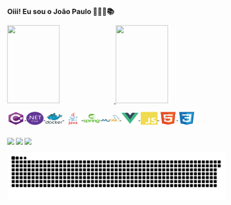 ### Oiii! Eu sou o João Paulo 👨🏽‍💻📚
 
<div>
  <a href="https://github.com/jpoliveiradev">
 <img height="180em" width="49%" src="https://github-readme-stats.vercel.app/api?username=jpoliveiradev&show_icons=true&theme=blue-green&include_all_commits=true&count_private=true"/>
  <img height="180em" width="49%" src="https://github-readme-stats.vercel.app/api/top-langs/?username=jpoliveiradev&layout=compact&langs_count=7&theme=blue-green"/>
</div>
<div style="display: inline_block"><br>
  <img align="center" alt="Jp-C#" height="30" width="40" src="https://github.com/devicons/devicon/raw/master/icons/csharp/csharp-original.svg">
  <img align="center" alt="Jp-dotnet" height="30" width="40" src="https://github.com/devicons/devicon/raw/master/icons/dotnetcore/dotnetcore-original.svg">
  <img align="center" alt="docker" height="30" width="40" src="https://github.com/devicons/devicon/raw/master/icons/docker/docker-original-wordmark.svg">
  <img align="center" alt="Jp-Java" height="30" width="40" src="https://raw.githubusercontent.com/devicons/devicon/master/icons/java/java-original-wordmark.svg">
  <img align="center" alt="Jp-Spring" height="30" width="40" src="https://raw.githubusercontent.com/devicons/devicon/master/icons/spring/spring-original-wordmark.svg">
  <img align="center" alt="Jp-Mysql" height="30" width="40" src="https://raw.githubusercontent.com/devicons/devicon/master/icons/mysql/mysql-original-wordmark.svg">
  <img align="center" alt="Jp-VueJS" height="30" width="40" src="https://github.com/devicons/devicon/blob/master/icons/vuejs/vuejs-original.svg">
  <img align="center" alt="Jp-Js" height="30" width="40" src="https://raw.githubusercontent.com/devicons/devicon/master/icons/javascript/javascript-plain.svg">
  <img align="center" alt="Jp-HTML" height="30" width="40" src="https://raw.githubusercontent.com/devicons/devicon/master/icons/html5/html5-original.svg">
  <img align="center" alt="Jp-CSS" height="30" width="40" src="https://raw.githubusercontent.com/devicons/devicon/master/icons/css3/css3-original.svg">
</div>

##

<div>
  <a href="https://instagram.com/jp.oliveiradev" target="_blank"><img src="https://img.shields.io/badge/-Instagram-8F03FF?style=for-the-badge&logo=instagram&logoColor=white" target="_blank"></a>
  <a href = "mailto:info1joaopaulo@gmail.com"><img src="https://img.shields.io/badge/Gmail-D14836?style=for-the-badge&logo=gmail&logoColor=white" target="_blank"></a>
  <a href="https://linkedin.com/in/jpoliveiradev" target="_blank"><img src="https://img.shields.io/badge/-LinkedIn-%230077B5?style=for-the-badge&logo=linkedin&logoColor=white" target="_blank"></a> 
</div>

 ![Snake animation](https://github.com/jpoliveiradev/jpoliveiradev/blob/output/github-contribution-grid-snake.svg)
 
